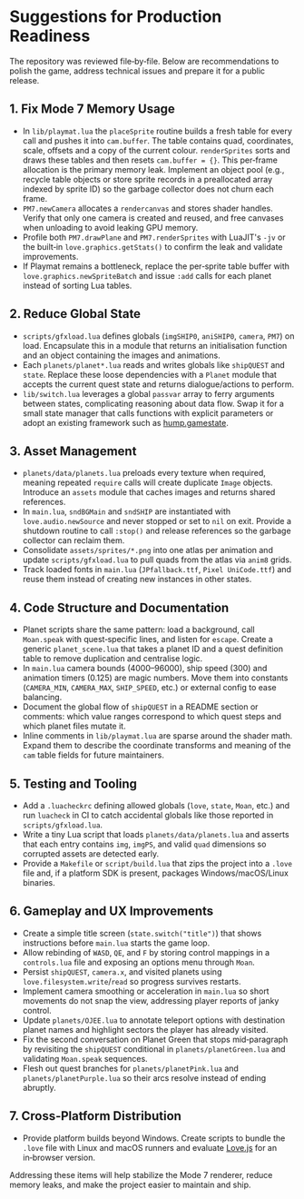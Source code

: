 # Suggestions for Production Readiness

The repository was reviewed file‑by‑file.  Below are recommendations to polish the game, address technical issues and prepare it for a public release.

## 1. Fix Mode 7 Memory Usage
- In `lib/playmat.lua` the `placeSprite` routine builds a fresh table for every call and pushes it into `cam.buffer`.  The table contains quad, coordinates, scale, offsets and a copy of the current colour.  `renderSprites` sorts and draws these tables and then resets `cam.buffer = {}`.  This per‑frame allocation is the primary memory leak.  Implement an object pool (e.g., recycle table objects or store sprite records in a preallocated array indexed by sprite ID) so the garbage collector does not churn each frame.
- `PM7.newCamera` allocates a `rendercanvas` and stores shader handles.  Verify that only one camera is created and reused, and free canvases when unloading to avoid leaking GPU memory.
- Profile both `PM7.drawPlane` and `PM7.renderSprites` with LuaJIT's `-jv` or the built‑in `love.graphics.getStats()` to confirm the leak and validate improvements.
- If Playmat remains a bottleneck, replace the per‑sprite table buffer with `love.graphics.newSpriteBatch` and issue `:add` calls for each planet instead of sorting Lua tables.

## 2. Reduce Global State
- `scripts/gfxload.lua` defines globals (`imgSHIP0`, `aniSHIP0`, `camera`, `PM7`) on load.  Encapsulate this in a module that returns an initialisation function and an object containing the images and animations.
- Each `planets/planet*.lua` reads and writes globals like `shipQUEST` and `state`.  Replace these loose dependencies with a `Planet` module that accepts the current quest state and returns dialogue/actions to perform.
- `lib/switch.lua` leverages a global `passvar` array to ferry arguments between states, complicating reasoning about data flow.  Swap it for a small state manager that calls functions with explicit parameters or adopt an existing framework such as [hump.gamestate](https://github.com/vrld/hump).

## 3. Asset Management
- `planets/data/planets.lua` preloads every texture when required, meaning repeated `require` calls will create duplicate `Image` objects.  Introduce an `assets` module that caches images and returns shared references.
- In `main.lua`, `sndBGMain` and `sndSHIP` are instantiated with `love.audio.newSource` and never stopped or set to `nil` on exit.  Provide a shutdown routine to call `:stop()` and release references so the garbage collector can reclaim them.
- Consolidate `assets/sprites/*.png` into one atlas per animation and update `scripts/gfxload.lua` to pull quads from the atlas via `anim8` grids.
- Track loaded fonts in `main.lua` (`JPfallback.ttf`, `Pixel UniCode.ttf`) and reuse them instead of creating new instances in other states.

## 4. Code Structure and Documentation
- Planet scripts share the same pattern: load a background, call `Moan.speak` with quest‑specific lines, and listen for `escape`.  Create a generic `planet_scene.lua` that takes a planet ID and a quest definition table to remove duplication and centralise logic.
- In `main.lua` camera bounds (4000–96000), ship speed (300) and animation timers (0.125) are magic numbers.  Move them into constants (`CAMERA_MIN`, `CAMERA_MAX`, `SHIP_SPEED`, etc.) or external config to ease balancing.
- Document the global flow of `shipQUEST` in a README section or comments: which value ranges correspond to which quest steps and which planet files mutate it.
- Inline comments in `lib/playmat.lua` are sparse around the shader math.  Expand them to describe the coordinate transforms and meaning of the `cam` table fields for future maintainers.

## 5. Testing and Tooling
- Add a `.luacheckrc` defining allowed globals (`love`, `state`, `Moan`, etc.) and run `luacheck` in CI to catch accidental globals like those reported in `scripts/gfxload.lua`.
- Write a tiny Lua script that loads `planets/data/planets.lua` and asserts that each entry contains `img`, `imgPS`, and valid `quad` dimensions so corrupted assets are detected early.
- Provide a `Makefile` or `script/build.lua` that zips the project into a `.love` file and, if a platform SDK is present, packages Windows/macOS/Linux binaries.

## 6. Gameplay and UX Improvements
- Create a simple title screen (`state.switch("title")`) that shows instructions before `main.lua` starts the game loop.
- Allow rebinding of `WASD`, `QE`, and `F` by storing control mappings in a `controls.lua` file and exposing an options menu through `Moan`.
- Persist `shipQUEST`, `camera.x`, and visited planets using `love.filesystem.write`/`read` so progress survives restarts.
- Implement camera smoothing or acceleration in `main.lua` so short movements do not snap the view, addressing player reports of janky control.
- Update `planets/OJEE.lua` to annotate teleport options with destination planet names and highlight sectors the player has already visited.
- Fix the second conversation on Planet Green that stops mid‑paragraph by revisiting the `shipQUEST` conditional in `planets/planetGreen.lua` and validating `Moan.speak` sequences.
- Flesh out quest branches for `planets/planetPink.lua` and `planets/planetPurple.lua` so their arcs resolve instead of ending abruptly.

## 7. Cross‑Platform Distribution
- Provide platform builds beyond Windows.  Create scripts to bundle the `.love` file with Linux and macOS runners and evaluate [Love.js](https://github.com/TannerRogalsky/love.js) for an in‑browser version.

Addressing these items will help stabilize the Mode 7 renderer, reduce memory leaks, and make the project easier to maintain and ship.

